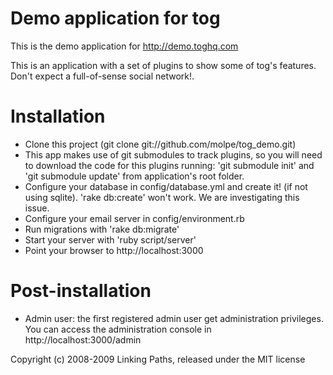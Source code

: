 Demo application for tog
========================

This is the demo application for http://demo.toghq.com

This is an application with a set of plugins to show some of tog's features. Don't expect a full-of-sense social network!.


Installation
============

* Clone this project (git clone git://github.com/molpe/tog_demo.git)
* This app makes use of git submodules to track plugins, so you will need to download the code for this plugins running: 'git submodule init' and 'git submodule update' from application's root folder.
* Configure your database in config/database.yml and create it! (if not using sqlite). 'rake db:create' won't work. We are investigating this issue.
* Configure your email server in config/environment.rb
* Run migrations with 'rake db:migrate'
* Start your server with 'ruby script/server'
* Point your browser to http://localhost:3000

Post-installation
=================

* Admin user: the first registered admin user get administration privileges. You can access the administration console in http://localhost:3000/admin

Copyright (c) 2008-2009 Linking Paths, released under the MIT license
